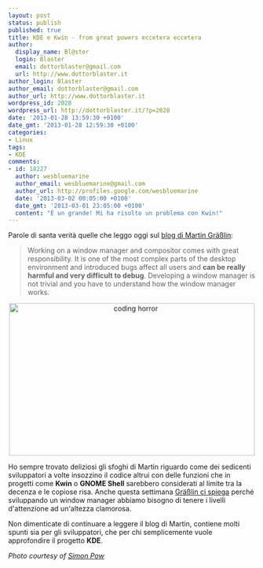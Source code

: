```yaml
---
layout: post
status: publish
published: true
title: KDE e Kwin - from great powers eccetera eccetera
author:
  display_name: Bl@ster
  login: Blaster
  email: dottorblaster@gmail.com
  url: http://www.dottorblaster.it
author_login: Blaster
author_email: dottorblaster@gmail.com
author_url: http://www.dottorblaster.it
wordpress_id: 2028
wordpress_url: http://dottorblaster.it/?p=2028
date: '2013-01-28 13:59:30 +0100'
date_gmt: '2013-01-28 12:59:30 +0100'
categories:
- Linux
tags:
- KDE
comments:
- id: 18227
  author: wesbluemarine
  author_email: wesbluemarine@gmail.com
  author_url: http://profiles.google.com/wesbluemarine
  date: '2013-03-02 00:05:00 +0100'
  date_gmt: '2013-03-01 23:05:00 +0100'
  content: "È un grande! Mi ha risolto un problema con Kwin!"
---
```

<p>Parole di santa verità quelle che leggo oggi sul <a href="http://blog.martin-graesslin.com/">blog di Martin Gräßlin</a>:</p>
<blockquote><p>Working on a window manager and compositor comes with great responsibility. It is one of the most complex parts of the desktop environment and introduced bugs affect all users and <strong>can be really harmful and very difficult to debug</strong>. Developing a window manager is not trivial and you have to understand how the window manager works.</p></blockquote>
<p style="text-align: center;"><img class=" aligncenter" alt="coding horror" src="http://farm1.staticflickr.com/104/252312738_e025b7edfa.jpg" width="500" height="310" /></p>
<p>Ho sempre trovato deliziosi gli sfoghi di Martin riguardo come dei sedicenti sviluppatori a volte insozzino il codice altrui con delle funzioni che in progetti come <strong>Kwin</strong> o <strong>GNOME Shell</strong> sarebbero considerati al limite tra la decenza e le copiose risa. Anche questa settimana <a href="http://blog.martin-graesslin.com/blog/2013/01/about-network-access-fuzzy-specifications-and-non-posix-calls-with-window-managers/">Gräßlin ci spiega</a> perché sviluppando un window manager abbiamo bisogno di tenere i livelli d'attenzione ad un'altezza clamorosa.</p>
<p>Non dimenticate di continuare a leggere il blog di Martin, contiene molti spunti sia per gli sviluppatori, che per chi semplicemente vuole approfondire il progetto <strong>KDE</strong>.</p>
<p><em>Photo courtesy of <a href="http://www.flickr.com/photos/simonpow/252312738/">Simon Pow</a></em></p>
